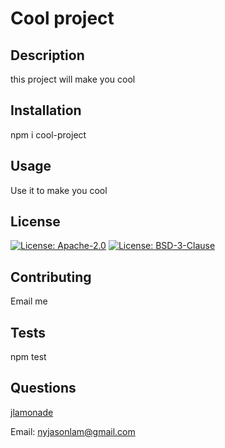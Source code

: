 # Cool project

## Description

this project will make you cool

## Installation

npm i cool-project

## Usage

Use it to make you cool

## License

[![License: Apache-2.0](https://img.shields.io/badge/License-Apache%202.0-blue.svg)](https://opensource.org/licenses/Apache-2.0) [![License: BSD-3-Clause](https://img.shields.io/badge/License-BSD%203--Clause-blue.svg)](https://opensource.org/licenses/BSD-3-Clause) 

## Contributing

Email me

## Tests

npm test

## Questions

[jlamonade](https://github.com/jlamonade)

Email: nyjasonlam@gmail.com